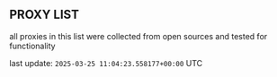 ## PROXY LIST

all proxies in this list were collected from open sources and tested for functionality

last update: `2025-03-25 11:04:23.558177+00:00` UTC
